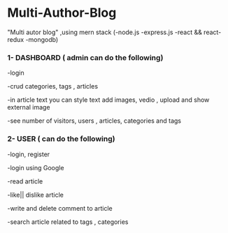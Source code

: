 # Multi-Author-Blog

"Multi autor blog" ,using mern stack (-node.js -express.js -react && react-redux -mongodb)

### 1- DASHBOARD ( admin can do the following)

-login

-crud categories, tags , articles

-in article text you can style text add images, vedio , upload and show external image

-see number of visitors, users , articles, categories and tags

### 2- USER ( can do the following)

-login, register

-login using Google

-read article

-like|| dislike article

-write and delete comment to article

-search article related to tags , categories


